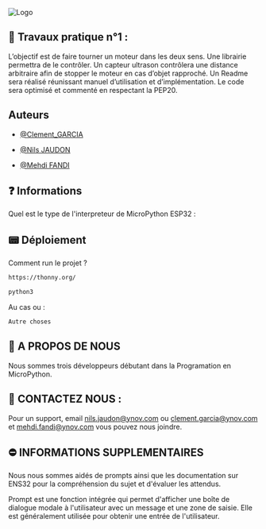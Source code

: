 
![Logo](https://www.google.fr/url?sa=i&url=https%3A%2F%2Ffr.wikipedia.org%2Fwiki%2FArduino&psig=AOvVaw1BT7ZgLbt8sc3JqjItV4a1&ust=1708694250039000&source=images&cd=vfe&opi=89978449&ved=0CBIQjRxqFwoTCLjwgaCEv4QDFQAAAAAdAAAAABAE)


## 🤖 Travaux pratique n°1 :

L’objectif est de faire tourner un moteur dans les deux sens. Une librairie permettra de le contrôler. 
Un capteur ultrason contrôlera une distance arbitraire afin de stopper le moteur en cas d’objet rapproché.
Un Readme sera réalisé réunissant manuel d’utilisation et d’implémentation.
Le code sera optimisé et commenté en respectant la PEP20.

## Auteurs

- [@Clement_GARCIA](https://ytrack.learn.ynov.com/git/gclement)

- [@Nils JAUDON](https://ytrack.learn.ynov.com/git/jnils)

- [@Mehdi FANDI]([https://ytrack.learn.ynov.com/git/jnils](https://ytrack.learn.ynov.com/git/fmehdi))

  
## ❓ Informations

Quel est le type de l'interpreteur de MicroPython ESP32 :

## 📟 Déploiement

Comment run le projet ?

```bash
https://thonny.org/
```
```bash
python3
```
Au cas ou : 
```bash
Autre choses
```
## 🚀 A PROPOS DE NOUS
Nous sommes trois développeurs débutant dans la Programation en MicroPython.

## 📌 CONTACTEZ NOUS :
Pour un support, email nils.jaudon@ynov.com ou clement.garcia@ynov.com et mehdi.fandi@ynov.com vous pouvez nous joindre.

## ⛔️ INFORMATIONS SUPPLEMENTAIRES
Nous nous sommes aidés de prompts ainsi que les documentation sur ENS32 pour la compréhension du sujet et d'évaluer les attendus.

Prompt est une fonction intégrée qui permet d'afficher une boîte de dialogue modale à l'utilisateur avec un message et une zone de saisie. 
Elle est généralement utilisée pour obtenir une entrée de l'utilisateur.
